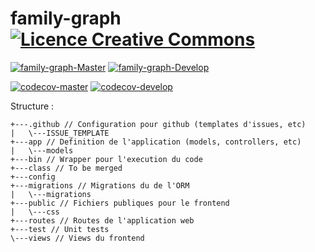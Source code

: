 # family-graph [![Licence Creative Commons](https://i.creativecommons.org/l/by-nc-nd/4.0/80x15.png)](http://creativecommons.org/licenses/by-nc-nd/4.0/)  


[![family-graph-Master](https://img.shields.io/travis/cesar-richard/family-graph/master.svg?label=family-graph-Master)](https://travis-ci.org/cesar-richard/family-graph)
[![family-graph-Develop](https://img.shields.io/travis/cesar-richard/family-graph/develop.svg?label=family-graph-Develop)](https://travis-ci.org/cesar-richard/family-graph)


[![codecov-master](https://codecov.io/gh/cesar-richard/family-graph/branch/master/graph/badge.svg)](https://codecov.io/gh/cesar-richard/family-graph)
[![codecov-develop](https://codecov.io/gh/cesar-richard/family-graph/branch/develop/graph/badge.svg)](https://codecov.io/gh/cesar-richard/family-graph)


Structure : 
```
+---.github // Configuration pour github (templates d'issues, etc)
|   \---ISSUE_TEMPLATE
+---app // Definition de l'application (models, controllers, etc)
|   \---models
+---bin // Wrapper pour l'execution du code
+---class // To be merged
+---config 
+---migrations // Migrations du de l'ORM
|   \---migrations
+---public // Fichiers publiques pour le frontend
|   \---css
+---routes // Routes de l'application web
+---test // Unit tests
\---views // Views du frontend
```